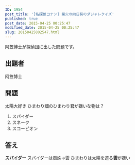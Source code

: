 ```yaml
---
ID: 1954
post_title: '[名探偵コナン] 業火の向日葵のダジャレクイズ'
published: true
post_date: 2015-04-25 00:25:47
modified_date: 2015-04-25 00:25:47
slug: 20150425002547.html
---
```

阿笠博士が探偵団に出した問題です。
<!--more-->

<h2>出題者</h2>

阿笠博士

<h2>問題</h2>

太陽大好き ひまわり畑のひまわり君が嫌いな物は？

<ol>
    <li>スパイダー</li>
    <li>スネーク</li>
    <li>スコーピオン</li>
</ol>

<h2>答え</h2>

<strong>スパイダー</strong>
スパイダーは蜘蛛→雲
ひまわりは太陽を遮る<b>雲</b>が嫌い